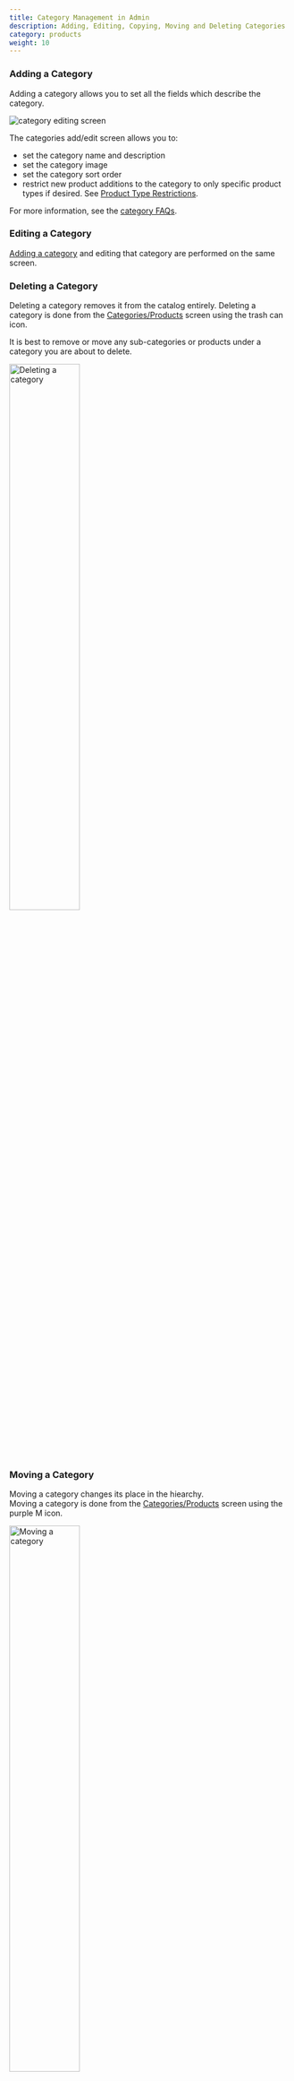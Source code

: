 ```yaml
---
title: Category Management in Admin 
description: Adding, Editing, Copying, Moving and Deleting Categories 
category: products
weight: 10
---
```


### Adding a Category 

Adding a category allows you to set all the fields which describe the category. 

![category editing screen](/images/category_edit.png)

The categories add/edit screen allows you to:

- set the category name and description
- set the category image
- set the category sort order 
- restrict new product additions to the category to only specific product types if desired.  See [Product Type Restrictions](/user/products/category_product_type_restrict/). 

For more information, see the [category FAQs](/user/products/). 

### Editing a Category

[Adding a category](/user/products/category_management_admin/#adding-a-category) and editing that category are performed on the same screen. 

### Deleting a Category 
Deleting a category removes it from  the catalog entirely. 
Deleting a category is done from the [Categories/Products](/user/admin_pages/catalog/categories_products/) screen using the trash can icon. 

It is best to remove or move any sub-categories or products under a category you are about to delete. 

<img src="/images/delete_category_sidebar.png" alt="Deleting a category" width="50%" />

### Moving a Category 
Moving a category changes its place in the hiearchy.  
Moving a category is done from the [Categories/Products](/user/admin_pages/catalog/categories_products/) screen using the purple M icon. 

<img src="/images/move_category_sidebar.png" alt="Moving a category" width="50%" />

### Category Meta Tags 
See [Category Meta Tags Editor](/user/admin_pages/catalog/categories_meta_tags_editor/).
